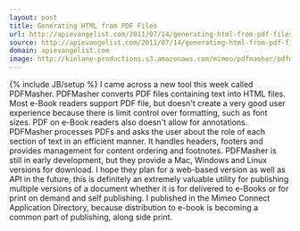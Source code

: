 ```yaml
---
layout: post
title: Generating HTML from PDF Files
url: http://apievangelist.com/2011/07/14/generating-html-from-pdf-files/
source: http://apievangelist.com/2011/07/14/generating-html-from-pdf-files/
domain: apievangelist.com
image: http://kinlane-productions.s3.amazonaws.com/mimeo/pdfmasher/pdfmasher.jpg
---
```

{% include JB/setup %}
I came across a new tool this week called PDFMasher. PDFMasher converts PDF files containing text into HTML files.
Most e-Book readers support PDF file, but doesn't create a very good user experience because there is limit control over formatting, such as font sizes. PDF on e-Book readers also doesn't allow for annotations.
PDFMasher processes PDFs and asks the user about the role of each section of text in an efficient manner. It handles headers, footers and provides management for content ordering and footnotes.
PDFMasher is still in early development, but they provide a Mac, Windows and Linux versions for download.
I hope they plan for a web-based version as well as API in the future, this is definitely an extremely valuable utility for publishing multiple versions of a document whether it is for delivered to e-Books or for print on demand and self publishing.
I published in the Mimeo Connect Application Directory, because distribution to e-book is becoming a common part of publishing, along side print.
